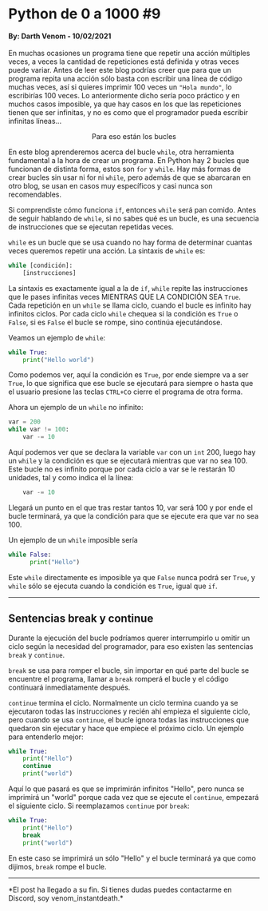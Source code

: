 # Python de 0 a 1000 #9
<b>By: Darth Venom - 10/02/2021</b>
<br>
<br>
En muchas ocasiones un programa tiene que repetir una acción múltiples veces, a veces la cantidad de repeticiones está definida y otras veces puede variar. Antes de leer este blog podrías creer que para que un programa repita una acción sólo basta con escribir una línea de código muchas veces, así si quieres imprimir 100 veces un `"Hola mundo"`, lo escribirías 100 veces. Lo anteriormente dicho sería poco práctico y en muchos casos imposible, ya que hay casos en los que las repeticiones tienen que ser infinitas, y no es como que el programador pueda escribir infinitas líneas...

<center>Para eso están los bucles</center>

En este blog aprenderemos acerca del bucle `while`, otra herramienta fundamental a la hora de crear un programa. En Python hay 2 bucles que funcionan de distinta forma, estos son `for` y `while`. Hay más formas de crear bucles sin usar ni for ni `while`, pero además de que se abarcaran en otro blog, se usan en casos muy específicos y casi nunca son recomendables.

Si comprendiste cómo funciona `if`, entonces `while` será pan comido. Antes de seguir hablando de `while`, si no sabes qué es un bucle, es una secuencia de instrucciones que se ejecutan repetidas veces.

`while` es un bucle que se usa cuando no hay forma de determinar cuantas veces queremos repetir una acción. La sintaxis de `while` es:

```python
while [condición]:
    [instrucciones]
```

La sintaxis es exactamente igual a la de `if`, `while` repite las instrucciones que le pases infinitas veces MIENTRAS QUE LA CONDICIÓN SEA `True`. Cada repetición en un `while` se llama ciclo, cuando el bucle es infinito hay infinitos ciclos. Por cada ciclo `while` chequea si la condición es `True` o `False`, si es `False` el bucle se rompe, sino continúa ejecutándose.

Veamos un ejemplo de `while`:

```python
while True:
    print("Hello world")
```

Como podemos ver, aquí la condición es `True`, por ende siempre va a ser `True`, lo que significa que ese bucle se ejecutará para siempre o hasta que el usuario presione las teclas `CTRL+C`o cierre el programa de otra forma.

Ahora un ejemplo de un `while` no infinito:

```python
var = 200
while var != 100:
    var -= 10
```

Aquí podemos ver que se declara la variable `var` con un `int` 200, luego hay un `while` y la condición es que se ejecutará mientras que var no sea 100. Este bucle no es infinito porque por cada ciclo a var se le restarán 10 unidades, tal y como indica el la línea:

```python
    var -= 10
```

Llegará un punto en el que tras restar tantos 10, var será 100 y por ende el bucle terminará, ya que la condición para que se ejecute era que var no sea 100.

Un ejemplo de un `while` imposible sería

```python
while False:
      print("Hello")
```

Este `while` directamente es imposible ya que `False` nunca podrá ser `True`, y `while` sólo se ejecuta cuando la condición es `True`, igual que `if`.

<hr>

## Sentencias break y continue

Durante la ejecución del bucle podríamos querer interrumpirlo u omitir un ciclo según la necesidad del programador, para eso existen las sentencias `break` y `continue`.

`break` se usa para romper el bucle, sin importar en qué parte del bucle se encuentre el programa, llamar a `break` romperá el bucle y el código continuará inmediatamente después.

`continue` termina el ciclo. Normalmente un ciclo termina cuando ya se ejecutaron todas las instrucciones y recién ahí empieza el siguiente ciclo, pero cuando se usa `continue`, el bucle ignora todas las instrucciones que quedaron sin ejecutar y hace que empiece el próximo ciclo. Un ejemplo para entenderlo mejor:

```python
while True:
    print("Hello")
    continue
    print("world")
```

Aquí lo que pasará es que se imprimirán infinitos "Hello", pero nunca se imprimirá un "world" porque cada vez que se ejecute el `continue`, empezará el siguiente ciclo. Si reemplazamos `continue` por `break`:

```python
while True:
    print("Hello")
    break
    print("world")
```

En este caso se imprimirá un sólo "Hello" y el bucle terminará ya que como dijimos, `break` rompe el bucle.
<br>
<hr>
*El post ha llegado a su fin. Si tienes dudas puedes contactarme en Discord, soy venom_instantdeath.*